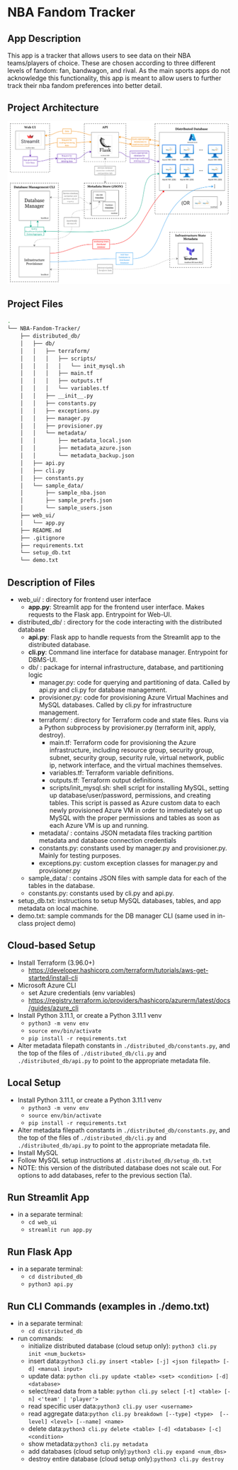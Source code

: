 # NBA Fandom Tracker

## App Description
This app is a tracker that allows users to see data on their NBA teams/players of choice. These are chosen according to three different levels of fandom: fan, bandwagon, and rival. As the main sports apps do not acknowledge this functionality, this app is meant to allow users to further track their nba fandom preferences into better detail.

## Project Architecture
![architecture](img/architecture.jpg)

## Project Files
```bash
.
└── NBA-Fandom-Tracker/
    ├── distributed_db/
    │   ├── db/
    │   │   ├── terraform/
    │   │   │   ├── scripts/
    │   │   │   │   └── init_mysql.sh
    │   │   │   ├── main.tf
    │   │   │   ├── outputs.tf
    │   │   │   └── variables.tf
    │   │   ├── __init__.py
    │   │   ├── constants.py
    │   │   ├── exceptions.py
    │   │   ├── manager.py
    │   │   ├── provisioner.py
    │   │   └── metadata/
    │   │       ├── metadata_local.json
    │   │       ├── metadata_azure.json
    │   │       └── metadata_backup.json
    │   ├── api.py
    │   ├── cli.py
    │   ├── constants.py
    │   └── sample_data/
    │       ├── sample_nba.json
    │       ├── sample_prefs.json
    │       └── sample_users.json
    ├── web_ui/
    │   └── app.py
    ├── README.md
    ├── .gitignore
    ├── requirements.txt
    └── setup_db.txt
    └── demo.txt
```
## Description of Files
- web_ui/ : directory for frontend user interface
    - **app.py**: Streamlit app for the frontend user interface. Makes requests to the Flask app. Entrypoint for Web-UI.
- distributed_db/ : directory for the code interacting with the distributed database
    - **api.py**: Flask app to handle requests from the Streamlit app to the distributed database.
    - **cli.py**: Command line interface for database manager. Entrypoint for DBMS-UI.
    - db/ : package for internal infrastructure, database, and partitioning logic 
        - manager.py: code for querying and partitioning of data. Called by api.py and cli.py for database management.
        - provisioner.py: code for provisioning Azure Virtual Machines and MySQL databases. Called by cli.py for infrastructure management.
        - terraform/ : directory for Terraform code and state files. Runs via a Python subprocess by provisioner.py (terraform init, apply, destroy).
            - main.tf: Terraform code for provisioning the Azure infrastructure, including resource group, security group, subnet, security group, security rule, virtual network, public ip, network interface, and the virtual machines themselves.
            - variables.tf: Terraform variable definitions. 
            - outputs.tf: Terraform output definitions.
            - scripts/init_mysql.sh: shell script for installing MySQL, setting up database/user/password, permissions, and creating tables. This script is passed as Azure custom data to each newly provisioned Azure VM in order to immediately set up MySQL with the proper permissions and tables as soon as each Azure VM is up and running.
        - metadata/ : contains JSON metadata files tracking partition metadata and database connection credentials
        - constants.py: constants used by manager.py and provisioner.py. Mainly for testing purposes.
        - exceptions.py: custom exception classes for manager.py and provisioner.py
    - sample_data/ : contains JSON files with sample data for each of the tables in the database.
    - constants.py: constants used by cli.py and api.py. 
- setup_db.txt: instructions to setup MySQL databases, tables, and app metadata on local machine.
- demo.txt: sample commands for the DB manager CLI (same used in in-class project demo)

## Cloud-based Setup
- Install Terraform (3.96.0+)
    - https://developer.hashicorp.com/terraform/tutorials/aws-get-started/install-cli
- Microsoft Azure CLI
    - set Azure credentials (env variables)
    - https://registry.terraform.io/providers/hashicorp/azurerm/latest/docs/guides/azure_cli
- Install Python 3.11.1, or create a Python 3.11.1 venv
    - `python3 -m venv env`
    - `source env/bin/activate`
    - `pip install -r requirements.txt`
- Alter metadata filepath  constants in `./distributed_db/constants.py`, and the top of the files of `./distributed_db/cli.py` and `./distributed_db/api.py` to point to the appropriate metadata file.

## Local Setup
- Install Python 3.11.1, or create a Python 3.11.1 venv
    - `python3 -m venv env`
    - `source env/bin/activate`
    - `pip install -r requirements.txt`
- Alter metadata filepath constants in `./distributed_db/constants.py`, and the top of the files of `./distributed_db/cli.py` and `./distributed_db/api.py` to point to the appropriate metadata file.
- Install MySQL
- Follow MySQL setup instructions at `.distributed_db/setup_db.txt`
- NOTE: this version of the distributed database does not scale out. For options to add databases, refer to the previous section (1a).

## Run Streamlit App
- in a separate terminal:
    - `cd web_ui`
    - `streamlit run app.py`

## Run Flask App
- in a separate terminal:
    - `cd distributed_db`
    - `python3 api.py`

## Run CLI Commands (examples in ./demo.txt)
- in a separate terminal:
    - `cd distributed_db`
- run commands:
    - initialize distributed database (cloud setup only): `python3 cli.py init <num_buckets>`
    - insert data:`python3 cli.py insert <table> [-j] <json filepath> [-d] <manual input>`
    - update data: `python cli.py update <table> <set> <condition> [-d] <database>`
    - select/read data from a table: `python cli.py select [-t] <table> [-n] <'team' | 'player'>`
    - read specific user data:`python3 cli.py user <username>`
    - read aggregate data:`python cli.py breakdown [--type] <type>  [--level] <level> [--name] <name>`
    - delete data:`python3 cli.py delete <table> [-d] <database> [-c] <condition>`
    - show metadata:`python3 cli.py metadata`
    - add databases (cloud setup only):`python3 cli.py expand <num_dbs>`
    - destroy entire database (cloud setup only):`python3 cli.py destroy`
